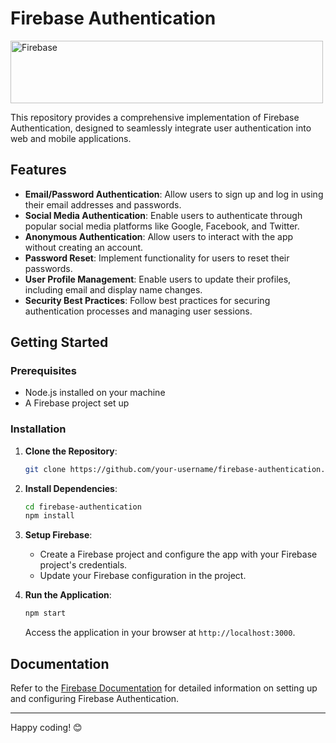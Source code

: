 # Firebase Authentication

<img src="https://firebase.google.com/images/social.png" alt="Firebase" width="500" height="100">

This repository provides a comprehensive implementation of Firebase Authentication, designed to seamlessly integrate user authentication into web and mobile applications.

## Features

- **Email/Password Authentication**: Allow users to sign up and log in using their email addresses and passwords.
- **Social Media Authentication**: Enable users to authenticate through popular social media platforms like Google, Facebook, and Twitter.
- **Anonymous Authentication**: Allow users to interact with the app without creating an account.
- **Password Reset**: Implement functionality for users to reset their passwords.
- **User Profile Management**: Enable users to update their profiles, including email and display name changes.
- **Security Best Practices**: Follow best practices for securing authentication processes and managing user sessions.

## Getting Started

### Prerequisites

- Node.js installed on your machine
- A Firebase project set up

### Installation

1. **Clone the Repository**:
    ```bash
    git clone https://github.com/your-username/firebase-authentication.git
    ```
2. **Install Dependencies**:
    ```bash
    cd firebase-authentication
    npm install
    ```
3. **Setup Firebase**:
    - Create a Firebase project and configure the app with your Firebase project's credentials.
    - Update your Firebase configuration in the project.

4. **Run the Application**:
    ```bash
    npm start
    ```
    Access the application in your browser at `http://localhost:3000`.

## Documentation

Refer to the [Firebase Documentation](https://firebase.google.com/docs/auth) for detailed information on setting up and configuring Firebase Authentication.

---

Happy coding! 😊

